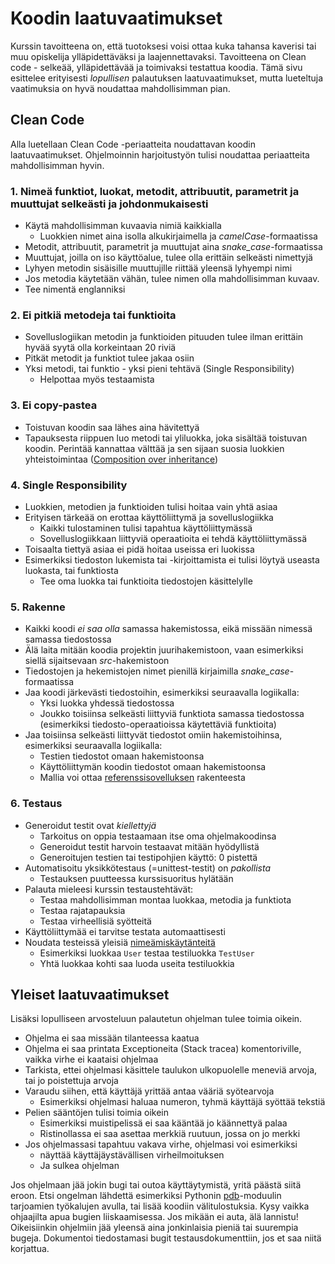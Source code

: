 # Koodin laatuvaatimukset

Kurssin tavoitteena on, että tuotoksesi voisi ottaa kuka tahansa kaverisi tai muu opiskelija ylläpidettäväksi ja laajennettavaksi. Tavoitteena on Clean code - selkeää, ylläpidettävää ja toimivaksi testattua koodia. Tämä sivu esittelee erityisesti _lopullisen_ palautuksen laatuvaatimukset, mutta lueteltuja vaatimuksia on hyvä noudattaa mahdollisimman pian.

## Clean Code

Alla luetellaan Clean Code -periaatteita noudattavan koodin laatuvaatimukset. Ohjelmoinnin harjoitustyön tulisi noudattaa periaatteita mahdollisimman hyvin.

### 1. Nimeä funktiot, luokat, metodit, attribuutit, parametrit ja muuttujat selkeästi ja johdonmukaisesti

- Käytä mahdollisimman kuvaavia nimiä kaikkialla
  - Luokkien nimet aina isolla alkukirjaimella ja _camelCase_-formaatissa
- Metodit, attribuutit, parametrit ja muuttujat aina _snake\_case_-formaatissa
- Muuttujat, joilla on iso käyttöalue, tulee olla erittäin selkeästi nimettyjä
- Lyhyen metodin sisäisille muuttujille riittää yleensä lyhyempi nimi
- Jos metodia käytetään vähän, tulee nimen olla mahdollisimman kuvaav.
- Tee nimentä englanniksi

### 2. Ei pitkiä metodeja tai funktioita

- Sovelluslogiikan metodin ja funktioiden pituuden tulee ilman erittäin hyvää syytä olla korkeintaan 20 riviä
- Pitkät metodit ja funktiot tulee jakaa osiin
- Yksi metodi, tai funktio - yksi pieni tehtävä (Single Responsibility)
  - Helpottaa myös testaamista

### 3. Ei copy-pastea

- Toistuvan koodin saa lähes aina hävitettyä
- Tapauksesta riippuen luo metodi tai yliluokka, joka sisältää toistuvan koodin. Perintää kannattaa välttää ja sen sijaan suosia luokkien yhteistoimintaa ([Composition over inheritance](https://en.wikipedia.org/wiki/Composition_over_inheritance))

### 4. Single Responsibility

- Luokkien, metodien ja funktioiden tulisi hoitaa vain yhtä asiaa
- Erityisen tärkeää on erottaa käyttöliittymä ja sovelluslogiikka
  - Kaikki tulostaminen tulisi tapahtua käyttöliittymässä
  - Sovelluslogiikkaan liittyviä operaatioita ei tehdä käyttöliittymässä
- Toisaalta tiettyä asiaa ei pidä hoitaa useissa eri luokissa
- Esimerkiksi tiedoston lukemista tai -kirjoittamista ei tulisi löytyä useasta luokasta, tai funktiosta
  - Tee oma luokka tai funktioita tiedostojen käsittelylle

### 5. Rakenne

- Kaikki koodi _ei saa olla_ samassa hakemistossa, eikä missään nimessä samassa tiedostossa
- Älä laita mitään koodia projektin juurihakemistoon, vaan esimerkiksi siellä sijaitsevaan _src_-hakemistoon
- Tiedostojen ja hekemistojen nimet pienillä kirjaimilla _snake\_case_-formaatissa
- Jaa koodi järkevästi tiedostoihin, esimerkiksi seuraavalla logiikalla:
  - Yksi luokka yhdessä tiedostossa
  - Joukko toisiinsa selkeästi liittyviä funktiota samassa tiedostossa (esimerkiksi tiedosto-operaatioissa käytettäviä funktioita)
- Jaa toisiinsa selkeästi liittyvät tiedostot omiin hakemistoihinsa, esimerkiksi seuraavalla logiikalla:
  - Testien tiedostot omaan hakemistoonsa
  - Käyttöliittymän koodin tiedostot omaan hakemistoonsa
  - Mallia voi ottaa [referenssisovelluksen](https://github.com/ohjelmistotekniikka-hy/python-todo-app/tree/master/src) rakenteesta

### 6. Testaus

- Generoidut testit ovat _kiellettyjä_
  - Tarkoitus on oppia testaamaan itse oma ohjelmakoodinsa
  - Generoidut testit harvoin testaavat mitään hyödyllistä
  - Generoitujen testien tai testipohjien käyttö: 0 pistettä
- Automatisoitu yksikkötestaus (=unittest-testit) on _pakollista_
  - Testauksen puutteessa kurssisuoritus hylätään
- Palauta mieleesi kurssin testaustehtävät:
  - Testaa mahdollisimman montaa luokkaa, metodia ja funktiota
  - Testaa rajatapauksia
  - Testaa virheellisiä syötteitä
- Käyttöliittymää ei tarvitse testata automaattisesti
- Noudata testeissä yleisiä [nimeämiskäytänteitä](./unittest.md)
  - Esimerkiksi luokkaa `User` testaa testiluokka `TestUser`
  - Yhtä luokkaa kohti saa luoda useita testiluokkia

## Yleiset laatuvaatimukset

Lisäksi lopulliseen arvosteluun palautetun ohjelman tulee toimia oikein.

- Ohjelma ei saa missään tilanteessa kaatua
- Ohjelma ei saa printata Exceptioneita (Stack tracea) komentoriville, vaikka virhe ei kaataisi ohjelmaa
- Tarkista, ettei ohjelmasi käsittele taulukon ulkopuolelle meneviä arvoja, tai jo poistettuja arvoja
- Varaudu siihen, että käyttäjä yrittää antaa vääriä syötearvoja
  - Esimerkiksi ohjelmasi haluaa numeron, tyhmä käyttäjä syöttää tekstiä
- Pelien sääntöjen tulisi toimia oikein
  - Esimerkiksi muistipelissä ei saa kääntää jo käännettyä palaa
  - Ristinollassa ei saa asettaa merkkiä ruutuun, jossa on jo merkki
- Jos ohjelmassasi tapahtuu vakava virhe, ohjelmasi voi esimerkiksi
  - näyttää käyttäjäystävällisen virheilmoituksen
  - Ja sulkea ohjelman

Jos ohjelmaan jää jokin bugi tai outoa käyttäytymistä, yritä päästä siitä eroon. Etsi ongelman lähdettä esimerkiksi Pythonin [pdb](https://realpython.com/python-debugging-pdb/)-moduulin tarjoamien työkalujen avulla, tai lisää koodiin välitulostuksia. Kysy vaikka ohjaajilta apua bugien liiskaamisessa. Jos mikään ei auta, älä lannistu! Oikeisiinkin ohjelmiin jää yleensä aina jonkinlaisia pieniä tai suurempia bugeja. Dokumentoi tiedostamasi bugit testausdokumenttiin, jos et saa niitä korjattua.
